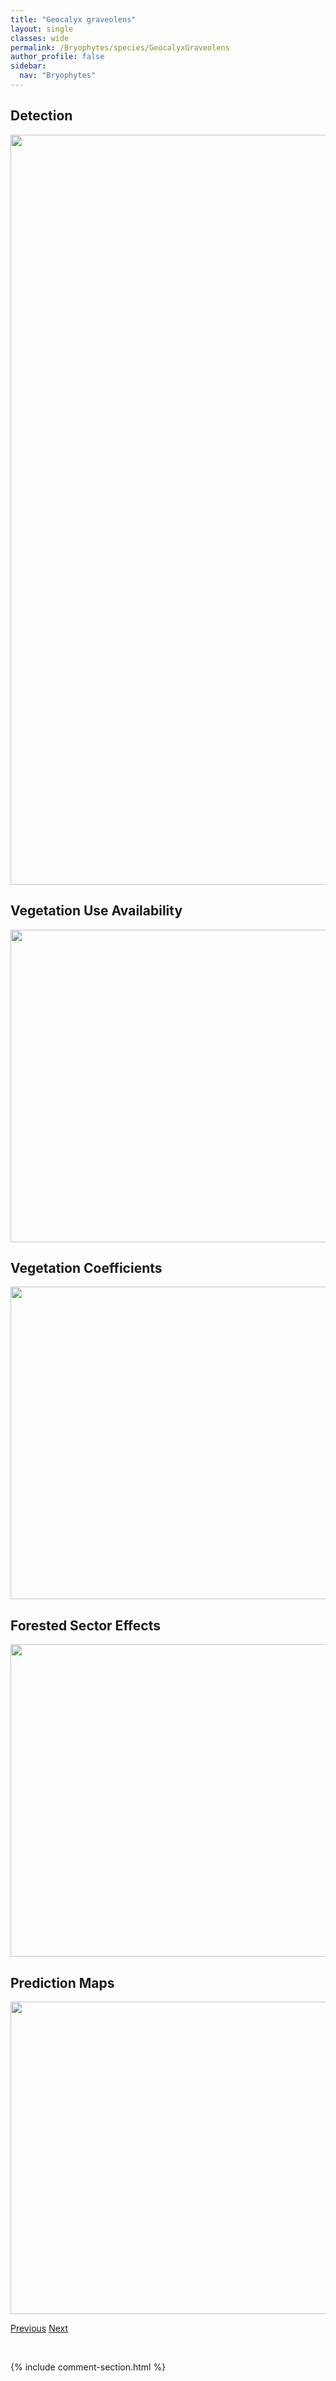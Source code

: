 ```yaml
---
title: "Geocalyx graveolens"
layout: single
classes: wide
permalink: /Bryophytes/species/GeocalyxGraveolens
author_profile: false
sidebar:
  nav: "Bryophytes"
---
```


<h2>Detection</h2>

<a href="https://drive.google.com/uc?export=view&id=1dPefNEYP_7KC25w_sv7NtW_dr4eZOtn4">
<img src="https://drive.google.com/uc?export=view&id=1dPefNEYP_7KC25w_sv7NtW_dr4eZOtn4" height = "1200" width = "800">
</a>


<h2>Vegetation Use Availability</h2>

<a href="https://drive.google.com/uc?export=view&id=14pCyGk09VuaIcmSmISIMtCPyPdfLsemb">
<img src="https://drive.google.com/uc?export=view&id=14pCyGk09VuaIcmSmISIMtCPyPdfLsemb" height = "500" width = "1000">
</a>


<h2>Vegetation Coefficients</h2>

<a href="https://drive.google.com/uc?export=view&id=1lQZiYBAlv317rtqzK-1rSqDigux9wWvF">
<img src="https://drive.google.com/uc?export=view&id=1lQZiYBAlv317rtqzK-1rSqDigux9wWvF" height = "500" width = "1000">
</a>


<h2>Forested Sector Effects</h2>

<a href="https://drive.google.com/uc?export=view&id=1Jpf3w9bMGx5TgzqIMgE8-GehCs_Ba9O6">
<img src="https://drive.google.com/uc?export=view&id=1Jpf3w9bMGx5TgzqIMgE8-GehCs_Ba9O6" height = "500" width = "1000">
</a>


<h2>Prediction Maps</h2>

<a href="https://drive.google.com/uc?export=view&id=1APBTOgwBHbv7rw7_5BcaEE0BTorG8weX">
<img src="https://drive.google.com/uc?export=view&id=1APBTOgwBHbv7rw7_5BcaEE0BTorG8weX" height = "500" width = "1000">
</a>


<a href="/DevelopmentWebsite/Bryophytes/species/FunariaHygrometrica" class="pagination--pager" title="Funaria hygrometrica">Previous</a> <a href="/DevelopmentWebsite/Bryophytes/species/GrimmiaAnodon" class="pagination--pager" title="Grimmia anodon">Next</a>

<p>&nbsp;</p>

{% include comment-section.html %}
